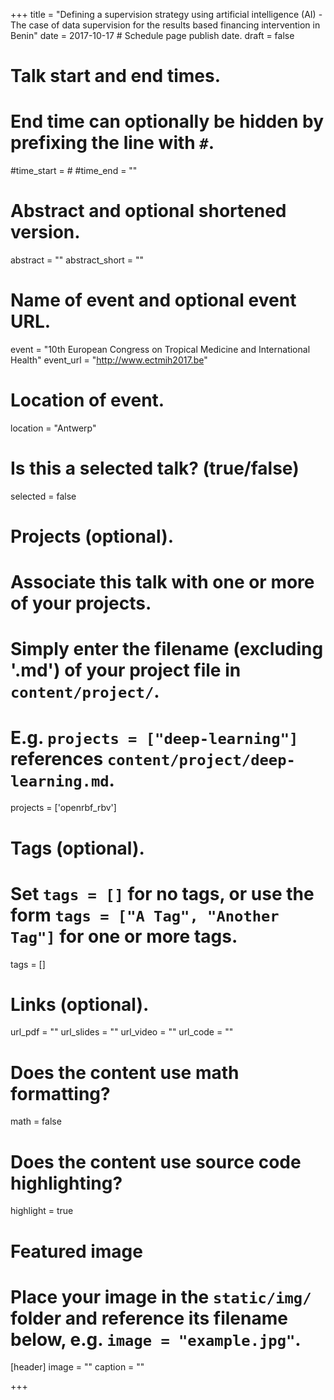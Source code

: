 +++
title = "Defining a supervision strategy using artificial intelligence (AI) - The case of data supervision for the results based financing intervention in Benin"
date = 2017-10-17 # Schedule page publish date.
draft = false

# Talk start and end times.
#   End time can optionally be hidden by prefixing the line with `#`.
#time_start = #
#time_end = ""

# Abstract and optional shortened version.
abstract = ""
abstract_short = ""

# Name of event and optional event URL.
event = "10th European Congress on Tropical Medicine and International Health"
event_url = "http://www.ectmih2017.be"

# Location of event.
location = "Antwerp"

# Is this a selected talk? (true/false)
selected = false

# Projects (optional).
#   Associate this talk with one or more of your projects.
#   Simply enter the filename (excluding '.md') of your project file in `content/project/`.
#   E.g. `projects = ["deep-learning"]` references `content/project/deep-learning.md`.
projects = ['openrbf_rbv']

# Tags (optional).
#   Set `tags = []` for no tags, or use the form `tags = ["A Tag", "Another Tag"]` for one or more tags.
tags = []

# Links (optional).
url_pdf = ""
url_slides = ""
url_video = ""
url_code = ""

# Does the content use math formatting?
math = false

# Does the content use source code highlighting?
highlight = true

# Featured image
# Place your image in the `static/img/` folder and reference its filename below, e.g. `image = "example.jpg"`.
[header]
image = ""
caption = ""

+++
